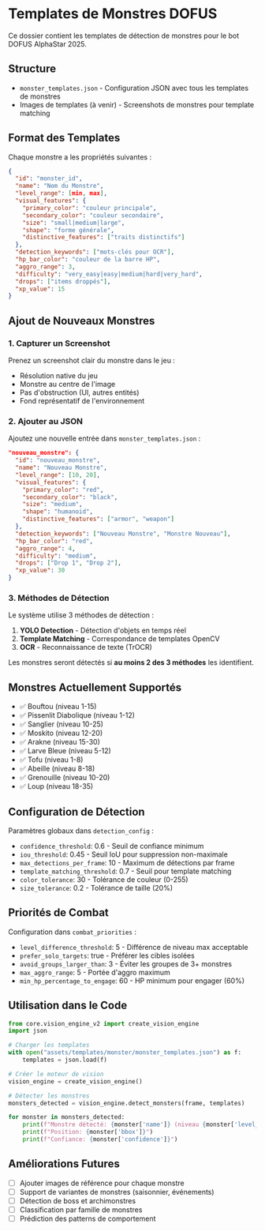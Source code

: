 # Templates de Monstres DOFUS

Ce dossier contient les templates de détection de monstres pour le bot DOFUS AlphaStar 2025.

## Structure

- `monster_templates.json` - Configuration JSON avec tous les templates de monstres
- Images de templates (à venir) - Screenshots de monstres pour template matching

## Format des Templates

Chaque monstre a les propriétés suivantes :

```json
{
  "id": "monster_id",
  "name": "Nom du Monstre",
  "level_range": [min, max],
  "visual_features": {
    "primary_color": "couleur principale",
    "secondary_color": "couleur secondaire",
    "size": "small|medium|large",
    "shape": "forme générale",
    "distinctive_features": ["traits distinctifs"]
  },
  "detection_keywords": ["mots-clés pour OCR"],
  "hp_bar_color": "couleur de la barre HP",
  "aggro_range": 3,
  "difficulty": "very_easy|easy|medium|hard|very_hard",
  "drops": ["items droppés"],
  "xp_value": 15
}
```

## Ajout de Nouveaux Monstres

### 1. Capturer un Screenshot

Prenez un screenshot clair du monstre dans le jeu :
- Résolution native du jeu
- Monstre au centre de l'image
- Pas d'obstruction (UI, autres entités)
- Fond représentatif de l'environnement

### 2. Ajouter au JSON

Ajoutez une nouvelle entrée dans `monster_templates.json` :

```json
"nouveau_monstre": {
  "id": "nouveau_monstre",
  "name": "Nouveau Monstre",
  "level_range": [10, 20],
  "visual_features": {
    "primary_color": "red",
    "secondary_color": "black",
    "size": "medium",
    "shape": "humanoid",
    "distinctive_features": ["armor", "weapon"]
  },
  "detection_keywords": ["Nouveau Monstre", "Monstre Nouveau"],
  "hp_bar_color": "red",
  "aggro_range": 4,
  "difficulty": "medium",
  "drops": ["Drop 1", "Drop 2"],
  "xp_value": 30
}
```

### 3. Méthodes de Détection

Le système utilise 3 méthodes de détection :

1. **YOLO Detection** - Détection d'objets en temps réel
2. **Template Matching** - Correspondance de templates OpenCV
3. **OCR** - Reconnaissance de texte (TrOCR)

Les monstres seront détectés si **au moins 2 des 3 méthodes** les identifient.

## Monstres Actuellement Supportés

- ✅ Bouftou (niveau 1-15)
- ✅ Pissenlit Diabolique (niveau 1-12)
- ✅ Sanglier (niveau 10-25)
- ✅ Moskito (niveau 12-20)
- ✅ Arakne (niveau 15-30)
- ✅ Larve Bleue (niveau 5-12)
- ✅ Tofu (niveau 1-8)
- ✅ Abeille (niveau 8-18)
- ✅ Grenouille (niveau 10-20)
- ✅ Loup (niveau 18-35)

## Configuration de Détection

Paramètres globaux dans `detection_config` :

- `confidence_threshold`: 0.6 - Seuil de confiance minimum
- `iou_threshold`: 0.45 - Seuil IoU pour suppression non-maximale
- `max_detections_per_frame`: 10 - Maximum de détections par frame
- `template_matching_threshold`: 0.7 - Seuil pour template matching
- `color_tolerance`: 30 - Tolérance de couleur (0-255)
- `size_tolerance`: 0.2 - Tolérance de taille (20%)

## Priorités de Combat

Configuration dans `combat_priorities` :

- `level_difference_threshold`: 5 - Différence de niveau max acceptable
- `prefer_solo_targets`: true - Préférer les cibles isolées
- `avoid_groups_larger_than`: 3 - Éviter les groupes de 3+ monstres
- `max_aggro_range`: 5 - Portée d'aggro maximum
- `min_hp_percentage_to_engage`: 60 - HP minimum pour engager (60%)

## Utilisation dans le Code

```python
from core.vision_engine_v2 import create_vision_engine
import json

# Charger les templates
with open("assets/templates/monster/monster_templates.json") as f:
    templates = json.load(f)

# Créer le moteur de vision
vision_engine = create_vision_engine()

# Détecter les monstres
monsters_detected = vision_engine.detect_monsters(frame, templates)

for monster in monsters_detected:
    print(f"Monstre détecté: {monster['name']} (niveau {monster['level_range']})")
    print(f"Position: {monster['bbox']}")
    print(f"Confiance: {monster['confidence']}")
```

## Améliorations Futures

- [ ] Ajouter images de référence pour chaque monstre
- [ ] Support de variantes de monstres (saisonnier, événements)
- [ ] Détection de boss et archimonstres
- [ ] Classification par famille de monstres
- [ ] Prédiction des patterns de comportement
